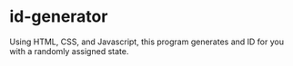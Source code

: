 # id-generator
Using HTML, CSS, and Javascript, this program generates and ID for you with a randomly assigned state.
